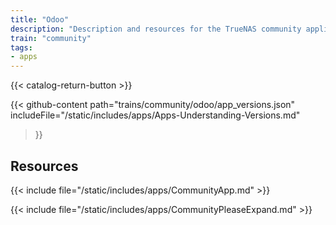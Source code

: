 ```yaml
---
title: "Odoo"
description: "Description and resources for the TrueNAS community application called Odoo."
train: "community"
tags:
- apps
---
```


{{< catalog-return-button >}}

{{< github-content 
    path="trains/community/odoo/app_versions.json"
	includeFile="/static/includes/apps/Apps-Understanding-Versions.md"
>}}

## Resources

{{< include file="/static/includes/apps/CommunityApp.md" >}}

{{< include file="/static/includes/apps/CommunityPleaseExpand.md" >}}

<!--
<div class="docs-sections">

{{< doc-card title="<appname> Deployments" link="/resources/"
descr="How to deploy and configure the <appname> app." >}}

</div>
-->
